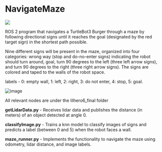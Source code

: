 # NavigateMaze


![](https://github.com/kunaljere/MazeFollower/blob/main/Maze_Demo.gif)


ROS 2 program that navigates a TurtleBot3 Burger through a maze by following directional signs until it reaches the goal (designated by the red target sign) in the shortest path possible. 

Nine different signs will be present in the maze, organized into four categories: wrong way (stop and do-no-enter signs) indicating the robot should turn around, goal, turn 90 degrees to the left (three left arrow signs), and turn 90 degrees to the right (three right arrow signs). The signs are colored and taped to the walls of the robot space.

labels - 0: empty wall, 1: left, 2: right, 3: do not enter, 4: stop, 5: goal.

![image](https://user-images.githubusercontent.com/43733660/206616995-34c21841-b218-4235-8e93-52f79704830c.png)

All relevant nodes are under the lilhero6_final folder

**getLidarData.py** - Receives lidar data and publishes the distance (in meters) of an object detected at angle 0.

**classifyImage.py** - Trains a knn model to classify images of signs and predicts a label (between 0 and 5) when the robot faces a wall.

**maze_runner.py** - Implements the functionality to navigate the maze using odometry, lidar distance, and image labels.
